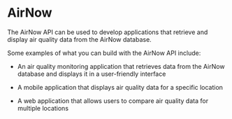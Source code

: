 # AirNow

The AirNow API can be used to develop applications that retrieve and display air quality data from the AirNow database.

Some examples of what you can build with the AirNow API include:

- An air quality monitoring application that retrieves data from the AirNow database and displays it in a user-friendly interface

- A mobile application that displays air quality data for a specific location

- A web application that allows users to compare air quality data for multiple locations
